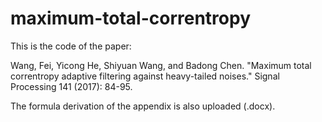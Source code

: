 # maximum-total-correntropy

This is the code of the paper: 

Wang, Fei, Yicong He, Shiyuan Wang, and Badong Chen. "Maximum total correntropy adaptive filtering against heavy-tailed noises." Signal Processing 141 (2017): 84-95.

The formula derivation of the appendix is also uploaded (.docx).
